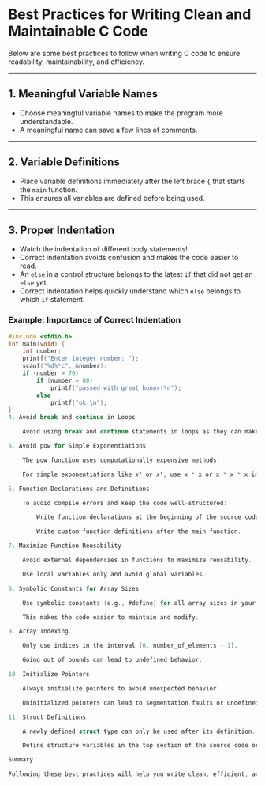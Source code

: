 # Best Practices for Writing Clean and Maintainable C Code

Below are some best practices to follow when writing C code to ensure readability, maintainability, and efficiency.

---

## 1. **Meaningful Variable Names**
- Choose meaningful variable names to make the program more understandable.
- A meaningful name can save a few lines of comments.

---

## 2. **Variable Definitions**
- Place variable definitions immediately after the left brace `{` that starts the `main` function.
- This ensures all variables are defined before being used.

---

## 3. **Proper Indentation**
- Watch the indentation of different body statements!
- Correct indentation avoids confusion and makes the code easier to read.
- An `else` in a control structure belongs to the latest `if` that did not get an `else` yet.
- Correct indentation helps quickly understand which `else` belongs to which `if` statement.

### Example: Importance of Correct Indentation
```c
#include <stdio.h>
int main(void) {
    int number;
    printf("Enter integer number: ");
    scanf("%d%*c", &number);
    if (number > 70)
        if (number > 80)
            printf("passed with great honor!\n");
        else
            printf("ok.\n");
}
4. Avoid break and continue in Loops

    Avoid using break and continue statements in loops as they can make the code harder to follow.

5. Avoid pow for Simple Exponentiations

    The pow function uses computationally expensive methods.

    For simple exponentiations like 𝑥² or 𝑥³, use x * x or x * x * x instead.

6. Function Declarations and Definitions

    To avoid compile errors and keep the code well-structured:

        Write function declarations at the beginning of the source code, before the main function.

        Write custom function definitions after the main function.

7. Maximize Function Reusability

    Avoid external dependencies in functions to maximize reusability.

    Use local variables only and avoid global variables.

8. Symbolic Constants for Array Sizes

    Use symbolic constants (e.g., #define) for all array sizes in your program.

    This makes the code easier to maintain and modify.

9. Array Indexing

    Only use indices in the interval [0, number_of_elements - 1].

    Going out of bounds can lead to undefined behavior.

10. Initialize Pointers

    Always initialize pointers to avoid unexpected behavior.

    Uninitialized pointers can lead to segmentation faults or undefined behavior.

11. Struct Definitions

    A newly defined struct type can only be used after its definition.

    Define structure variables in the top section of the source code or in a header file (if applicable).

Summary

Following these best practices will help you write clean, efficient, and maintainable C code. Always prioritize readability and avoid unnecessary complexity.
